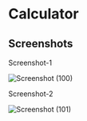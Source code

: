  
# Calculator
## Screenshots
 
 Screenshot-1

 ![Screenshot (100)](https://github.com/snehagrawal9019/Calculator/assets/148084897/cd17ae15-c7c5-4638-919b-6ec0d7e39822)

 Screenshot-2

![Screenshot (101)](https://github.com/snehagrawal9019/Calculator/assets/148084897/e9f77325-15a5-49b1-9c32-59208073b3b4)



